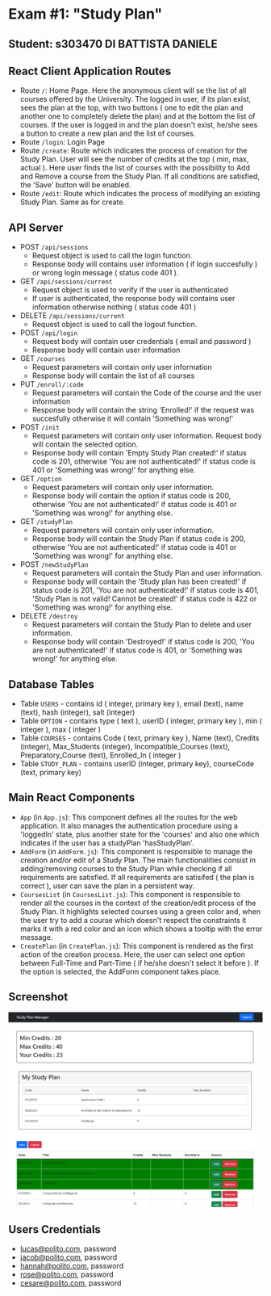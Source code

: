# Exam #1: "Study Plan"
## Student: s303470 DI BATTISTA DANIELE 

## React Client Application Routes

- Route `/`: Home Page. Here the anonymous client will se the list of all courses offered by the University. The logged in user, if its plan exist, sees the plan at the top, with two buttons ( one to edit the plan and another one to completely delete the plan) and at the bottom the list of courses. If the user is logged in and the plan doesn't exist, he/she sees a button to create a new plan and the list of courses.
- Route `/login`: Login Page
- Route `/create`: Route which indicates the process of creation for the Study Plan. User will see the number of credits at the top ( min, max, actual ). Here user finds the list of courses with the possibility to Add and Remove a course from the Study Plan. If all conditions are satisfied, the 'Save' button will be enabled.
- Route `/edit`: Route which indicates the process of modifying an existing Study Plan. Same as for create.

## API Server

- POST `/api/sessions`
  - Request object is used to call the login function.
  - Response body will contains user information ( if login succesfully ) or wrong login message ( status code 401 ).
- GET `/api/sessions/current`
  - Request object is used to verify if the user is authenticated
  - If user is authenticated, the response body will contains user information otherwise nothing ( status code 401 )
- DELETE `/api/sessions/current`
  - Request object is used to call the logout function.
- POST `/api/login`
  - Request body will contain user credentials ( email and password )
  - Response body will contain user information
- GET `/courses`
  - Request parameters will contain only user information
  - Response body will contain the list of all courses
- PUT `/enroll/:code`
  - Request parameters will contain the Code of the course and the user information
  - Response body will contain the string 'Enrolled!' if the request was succesfully otherwise it will contain 'Something was wrong!'
- POST `/init` 
  - Request parameters will contain only user information. Request body will contain the selected option.
  - Response body will contain 'Empty Study Plan created!' if status code is 201, otherwise 'You are not authenticated!' if status code is 401 or 'Something was wrong!' for anything else.
- GET `/option` 
  - Request parameters will contain only user information.
  - Response body will contain the option if status code is 200, otherwise 'You are not authenticated!' if status code is 401 or 'Something was wrong!' for anything else.
- GET `/studyPlan` 
  - Request parameters will contain only user information.
  - Response body will contain the Study Plan if status code is 200, otherwise 'You are not authenticated!' if status code is 401 or 'Something was wrong!' for anything else.
- POST `/newStudyPlan` 
  - Request parameters will contain the Study Plan and user information.
  - Response body will contain the 'Study plan has been created!' if status code is 201, 'You are not authenticated!' if status code is 401, 'Study Plan is not valid! Cannot be created!' if status code is 422 or 'Something was wrong!' for anything else.
- DELETE `/destroy` 
  - Request parameters will contain the Study Plan to delete and user information.
  - Response body will contain 'Destroyed!' if status code is 200, 'You are not authenticated!' if status code is 401, or 'Something was wrong!' for anything else.
   

## Database Tables

- Table `USERS` - contains id ( integer, primary key ), email (text), name (text), hash (integer), salt (integer)
- Table `OPTION` - contains type ( text ), userID ( integer, primary key ), min ( integer ), max ( integer )
- Table `COURSES` - contains Code ( text, primary key ), Name (text), Credits (integer), Max_Students (integer), Incompatible_Courses (text), Preparatory_Course (text), Enrolled_In ( integer )
- Table `STUDY_PLAN` - contains userID (integer, primary key), courseCode (text, primary key)

## Main React Components

- `App` (in `App.js`): This component defines all the routes for the web application. It also manages the authentication procedure using a 'loggedIn' state, plus another state for the 'courses' and also one which indicates if the user has a studyPlan 'hasStudyPlan'.
- `AddForm` (in `AddForm.js`): This component is responsible to manage the creation and/or edit of a Study Plan. The main functionalities consist in adding/removing courses to the Study Plan while checking if all requirements are satisfied. If all requirements are satisifed ( the plan is correct ), user can save the plan in a persistent way. 
- `CoursesList` (in `CoursesList.js`): This component is responsible to render all the courses in the context of the creation/edit process of the Study Plan. It highlights selected courses using a green color and, when the user try to add a course which doesn't respect the constraints it marks it with a red color and an icon which shows a tooltip with the error message.
- `CreatePlan` (in `CreatePlan.js`): This component is rendered as the first action of the creation process. Here, the user can select one option between Full-Time and Part-Time ( if he/she doesn't select it before ). If the option is selected, the AddForm component takes place.


## Screenshot

![Screenshot](./img/edit.png)

## Users Credentials

- lucas@polito.com, password
- jacob@polito.com, password
- hannah@polito.com, password
- rose@polito.com, password
- cesare@polito.com, password
